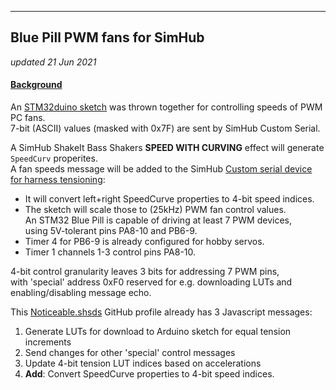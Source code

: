 
---
Blue Pill PWM fans for SimHub
---
*updated 21 Jun 2021*

#### [Background](https://blekenbleu.github.io/Arduino/SimHubCustomSerial.html)
An [STM32duino sketch](https://github.com/blekenbleu/blekenbleu.github.io/tree/master/Arduino/Blue_PWMfan) was thrown together for controlling speeds of PWM PC fans.  
7-bit (ASCII) values (masked with 0x7F) are sent by SimHub Custom Serial.  

A SimHub ShakeIt Bass Shakers **SPEED WITH CURVING** effect will generate `SpeedCurv` properites.  
A fan speeds message will be added to the SimHub [Custom serial device for harness tensioning](Noticeable.shsds.txt):
-  It will convert left+right SpeedCurve properties to 4-bit speed indices.  
-  The sketch will scale those to (25kHz) PWM fan control values.  
An STM32 Blue Pill is capable of driving at least 7 PWM devices,    
using 5V-tolerant pins PA8-10 and PB6-9.  
  - Timer 4 for PB6-9 is already configured for hobby servos.  
  - Timer 1 channels 1-3 control pins PA8-10.  

4-bit control granularity leaves 3 bits for addressing 7 PWM pins,  
with 'special' address 0xF0 reserved for e.g. downloading LUTs and enabling/disabling message echo.  

This [Noticeable.shsds](Noticeable.shsds.txt) GitHub profile already has 3 Javascript messages:
1) Generate LUTs for download to Arduino sketch for equal tension increments
2) Send changes for other 'special' control messages
3) Update 4-bit tension LUT indices based on accelerations
4) **Add**:  Convert SpeedCurve properties to 4-bit speed indices.
